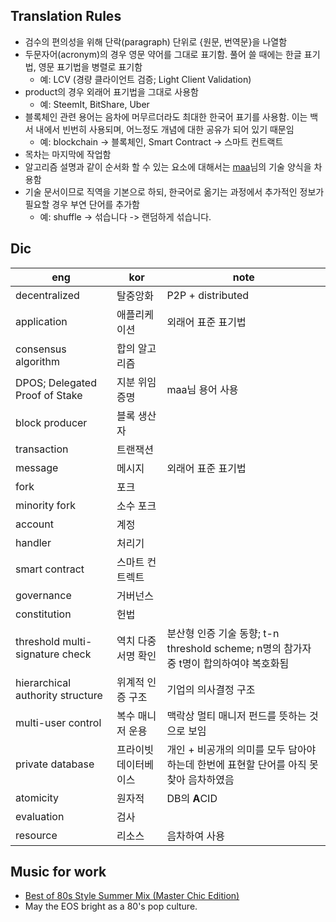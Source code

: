 ## Translation Rules

* 검수의 편의성을 위해 단락(paragraph) 단위로 {원문, 번역문}을 나열함
* 두문자어(acronym)의 경우 영문 약어를 그대로 표기함. 풀어 쓸 때에는 한글 표기법, 영문 표기법을 병렬로 표기함
    - 예: LCV (경량 클라이언트 검증; Light Client Validation)
* product의 경우 외래어 표기법을 그대로 사용함
    - 예: SteemIt, BitShare, Uber
* 블록체인 관련 용어는 음차에 머무르더라도 최대한 한국어 표기를 사용함. 이는 백서 내에서 빈번히 사용되며, 어느정도 개념에 대한 공유가 되어 있기 때문임
    - 예: blockchain -> 블록체인, Smart Contract -> 스마트 컨트랙트
* 목차는 마지막에 작업함
* 알고리즘 설명과 같이 순서화 할 수 있는 요소에 대해서는 [maa](https://steemit.com/@maa)님의 기술 양식을 차용함
* 기술 문서이므로 직역을 기본으로 하되, 한국어로 옮기는 과정에서 추가적인 정보가 필요할 경우 부연 단어를 추가함
    - 예: shuffle -> 섞습니다 -> 랜덤하게 섞습니다.

## Dic

|eng                            |kor                        |note|
|-------------------------------|---------------------------|----|
|decentralized                  |탈중앙화                    |P2P + distributed|
|application                    |애플리케이션                 |외래어 표준 표기법|
|consensus algorithm            |합의 알고리즘                ||
|DPOS; Delegated Proof of Stake |지분 위임 증명               |maa님 용어 사용|
|block producer                 |블록 생산자                 ||
|transaction                    |트랜잭션                   ||
|message                        |메시지                    |외래어 표준 표기법|
|fork                           |포크                         ||
|minority fork                  |소수 포크                  ||
|account                        |계정                         ||
|handler                        |처리기                        ||
|smart contract                 |스마트 컨트렉트               ||
|governance                     |거버넌스                       ||
|constitution                   |헌법                         ||
|threshold multi-signature check|역치 다중 서명 확인            |분산형 인증 기술 동향; t-n threshold scheme; n명의 참가자 중 t명이 합의하여야 복호화됨|
|hierarchical authority structure|위계적 인증 구조             |기업의 의사결정 구조|
|multi-user control             |복수 매니저 운용              |맥락상 멀티 매니저 펀드를 뜻하는 것으로 보임|
|private database               |프라이빗 데이터베이스        |개인 + 비공개의 의미를 모두 담아야 하는데 한번에 표현할 단어를 아직 못찾아 음차하였음|
|atomicity                      |원자적                        |DB의 **A**CID|
|evaluation                     |검사                         ||
|resource                       |리소스                        |음차하여 사용|

## Music for work

- [Best of 80s Style Summer Mix (Master Chic Edition)](https://www.youtube.com/watch?v=V6UaJoGOW50)
- May the EOS bright as a 80's pop culture.